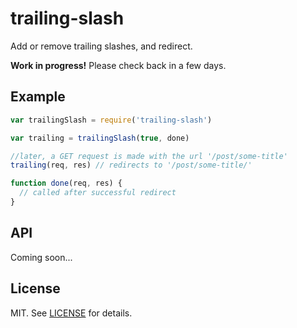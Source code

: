 # trailing-slash

Add or remove trailing slashes, and redirect.

**Work in progress!** Please check back in a few days.

## Example

```javascript
var trailingSlash = require('trailing-slash')

var trailing = trailingSlash(true, done)

//later, a GET request is made with the url '/post/some-title'
trailing(req, res) // redirects to '/post/some-title/'

function done(req, res) {
  // called after successful redirect
}
```

## API

Coming soon...

## License

MIT. See [LICENSE](./LICENSE) for details.
